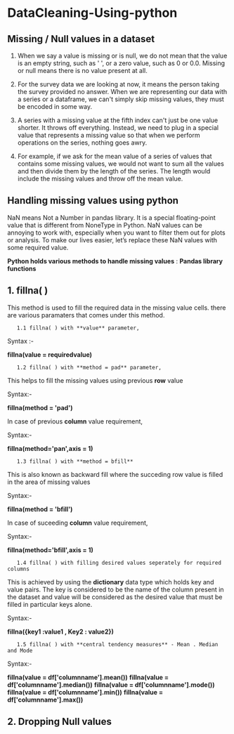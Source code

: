 # DataCleaning-Using-python

## Missing / Null values in a dataset

1. When we say a value is missing or is null, we do not mean that the value is an empty string, such as ' ', or a zero value, such as 0 or 0.0. Missing or null means there is no value present at all.
    
2. For the survey data we are looking at now, it means the person taking the survey provided no answer. When we are representing our data with a series or a dataframe, we can't simply skip missing values, they must be encoded in some way.
   
3. A series with a missing value at the fifth index can't just be one value shorter. It throws off everything. Instead, we need to plug in a special value that represents a missing value so that when we perform operations on the series, nothing goes awry.
   
4. For example, if we ask for the mean value of a series of values that contains some missing values, we would not want to sum all the values and then divide them by the length of the series. The length would include the missing values and throw off the mean value.

## Handling missing values using python 
    
NaN means Not a Number in pandas library. It is a special floating-point value that is different from NoneType in Python. NaN values can be annoying to work with, especially when you want to filter them out for plots or analysis. To make our lives easier, let’s replace these NaN values with some required value.

**Python holds various methods to handle missing values** :
**Pandas library functions**

## 1. fillna( )

   This method is used to fill the required data in the missing value cells. there are various paramaters that comes under this method.

       1.1 fillna( ) with **value** parameter,

   Syntax :-

   **fillna(value = requiredvalue)**
   
   
       1.2 fillna( ) with **method = pad** parameter,

   This helps to fill the missing values using previous **row** value

   Syntax:-

   **fillna(method = 'pad')**

   In case of previous **column** value requirement,

   Syntax:-

   **fillna(method='pan',axis = 1)**
   


       1.3 fillna( ) with **method = bfill**

   This is also known as backward fill where the succeding row value is filled in the area of missing values

   Syntax:-

   **fillna(method = 'bfill')**

   In case of suceeding **column** value requirement,

   Syntax:-

   **fillna(method='bfill',axis = 1)**
   
   

       1.4 fillna( ) with filling desired values seperately for required columns

   This is achieved by using the **dictionary** data type which holds key and value pairs. The key is considered to be the name of the column present in the dataset and value will be 
   considered as the desired value that must be filled in particular keys alone.

   Syntax:-

   **fillna({key1 :value1 , Key2 : value2})**
   

       1.5 fillna( ) with **central tendency measures** - Mean . Median and Mode

   Syntax:-

   **fillna(value = df['columnname'].mean())**
   **fillna(value = df['columnname'].median())**
   **fillna(value = df['columnname'].mode())**
   **fillna(value = df['columnname'].min())**
   **fillna(value = df['columnname'].max())**

## 2. Dropping Null values
   

   




   


